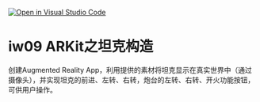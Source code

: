 [![Open in Visual Studio Code](https://classroom.github.com/assets/open-in-vscode-f059dc9a6f8d3a56e377f745f24479a46679e63a5d9fe6f495e02850cd0d8118.svg)](https://classroom.github.com/online_ide?assignment_repo_id=6633114&assignment_repo_type=AssignmentRepo)
# iw09 ARKit之坦克构造

创建Augmented Reality App，利用提供的素材将坦克显示在真实世界中（通过摄像头），并实现坦克的前进、左转、右转，炮台的左转、右转、开火功能按钮，可供用户操作。
